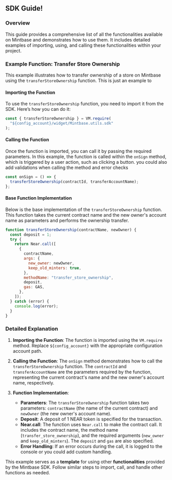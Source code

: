 ## SDK Guide!

### Overview

This guide provides a comprehensive list of all the functionalities available on Mintbase and demonstrates how to use them. It includes detailed examples of importing, using, and calling these functionalities within your project.

### Example Function: Transfer Store Ownership

This example illustrates how to transfer ownership of a store on Mintbase using the `transferStoreOwnership` function.
This is just an example to

#### Importing the Function

To use the `transferStoreOwnership` function, you need to import it from the SDK. Here’s how you can do it:

```js
const { transferStoreOwnership } = VM.require(
  "${config_account}/widget/Mintbase.utils.sdk"
);
```

#### Calling the Function

Once the function is imported, you can call it by passing the required parameters. In this example, the function is called within the `onSign` method, which is triggered by a user action, such as clicking a button. you could also add validations when calling the method and error checks

```js
const onSign = () => {
  transferStoreOwnership(contractId, transferAccountName);
};
```

#### Base Function Implementation

Below is the base implementation of the `transferStoreOwnership` function. This function takes the current contract name and the new owner's account name as parameters and performs the ownership transfer.

```js
function transferStoreOwnership(contractName, newOwner) {
  const deposit = 1;
  try {
    return Near.call([
      {
        contractName,
        args: {
          new_owner: newOwner,
          keep_old_minters: true,
        },
        methodName: "transfer_store_ownership",
        deposit,
        gas: GAS,
      },
    ]);
  } catch (error) {
    console.log(error);
  }
}
```

### Detailed Explanation

1.  **Importing the Function**: The function is imported using the `VM.require` method. Replace `${config_account}` with the appropriate configuration account path.
2.  **Calling the Function**: The `onSign` method demonstrates how to call the `transferStoreOwnership` function. The `contractId` and `transferAccountName` are the parameters required by the function, representing the current contract's name and the new owner's account name, respectively.
3.  **Function Implementation**:

    - **Parameters**: The `transferStoreOwnership` function takes two parameters: `contractName` (the name of the current contract) and `newOwner` (the new owner's account name).
    - **Deposit**: A deposit of 1 NEAR token is specified for the transaction.
    - **Near.call**: The function uses `Near.call` to make the contract call. It includes the contract name, the method name (`transfer_store_ownership`), and the required arguments (`new_owner` and `keep_old_minters`). The `deposit` and `gas` are also specified.
    - **Error Handling**: If an error occurs during the call, it is logged to the console or you could add custom handling.

This example serves as a **template** for using other **functionalities** provided by the Mintbase SDK. Follow similar steps to import, call, and handle other functions as needed.

